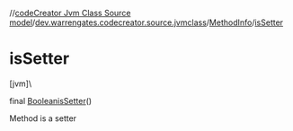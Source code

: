 //[codeCreator Jvm Class Source model](../../../index.md)/[dev.warrengates.codecreator.source.jvmclass](../index.md)/[MethodInfo](index.md)/[isSetter](is-setter.md)

# isSetter

[jvm]\

final [Boolean](https://docs.oracle.com/javase/8/docs/api/java/lang/Boolean.html)[isSetter](is-setter.md)()

Method is a setter

